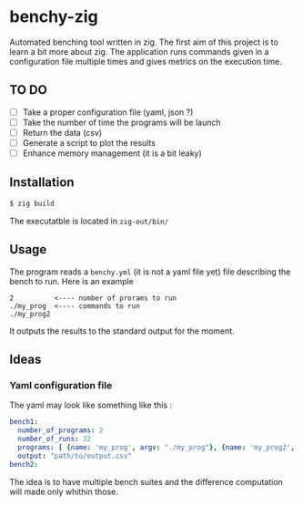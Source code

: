 # benchy-zig

Automated benching tool written in zig. The first aim of this project is to learn a bit more about zig.
The application runs commands given in a configuration file multiple times and gives metrics on the execution time.

## TO DO

- [ ] Take a proper configuration file (yaml, json ?)
- [ ] Take the number of time the programs will be launch
- [ ] Return the data (csv)
- [ ] Generate a script to plot the results
- [ ] Enhance memory management (it is a bit leaky)

## Installation

```bash
$ zig build
```
The executatble is located in `zig-out/bin/`

## Usage

The program reads a `benchy.yml` (it is not a yaml file yet) file describing the bench to run.
Here is an example

```
2          <---- number of prorams to run
./my_prog  <---- commands to run
./my_prog2 
```

It outputs the results to the standard output for the moment.

## Ideas

### Yaml configuration file

The yaml may look like something like this :

```yaml
bench1:
  number_of_programs: 2
  number_of_runs: 32
  programs: [ {name: 'my_prog', argv: "./my_prog"}, {name: 'my_prog2', argv: "./my_prog2"}]
  output: "path/to/output.csv"
bench2:
```

The idea is to have multiple bench suites and the difference computation will made only whithin those.
